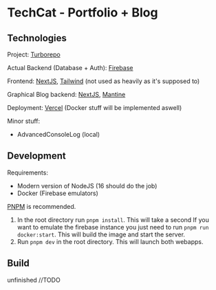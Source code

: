 # TechCat - Portfolio + Blog

## Technologies

Project: [Turborepo](https://turborepo.org/)

Actual Backend (Database + Auth): [Firebase](https://firebase.google.com/)

Frontend: [NextJS](https://nextjs.org/), [Tailwind](https://tailwindcss.com/) (not used as heavily as it's supposed to)

Graphical Blog backend: [NextJS](https://nextjs.org/), [Mantine](https://mantine.dev/)

Deployment: [Vercel](https://vercel.com/) (Docker stuff will be implemented aswell)

Minor stuff:

-   AdvancedConsoleLog (local)

## Development

Requirements:

-   Modern version of NodeJS (16 should do the job)
-   Docker (Firebase emulators)

[PNPM](https://pnpm.io) is recommended.

1. In the root directory run `pnpm install`. This will take a second
   If you want to emulate the firebase instance you just need to run `pnpm run docker:start`. This will build the image and start the server.
2. Run `pnpm dev` in the root directory. This will launch both webapps.

## Build

unfinished
//TODO
